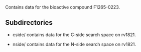 Contains data for the bioactive compound F1265-0223.

## Subdirectories

- cside/ contains data for the C-side search space on rv1821.

- nside/ contains data for the N-side search space on rv1821.

